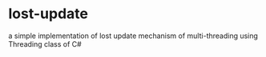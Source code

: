 # lost-update
a simple implementation of lost update mechanism of multi-threading using Threading class of C#
